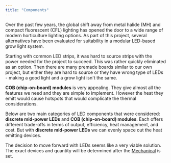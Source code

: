 ```yaml
---
title: "Components"
---
```


Over the past few years, the global shift away from metal halide (MH) and compact fluorescent (CFL) lighting has opened the door to a wide range of modern horticulture lighting options. As part of this project, several alternatives have been evaluated for suitability in a modular LED-based grow light system.

Starting with common LED strips, it was hard to source strips with the power needed for the project to succeed. This was rather quickly eliminated as an option. Then there are many premade boards similar to our own project, but either they are hard to source or they have wrong type of LEDs - making a good light and a grow light isn't the same.

**COB (chip-on-board) modules** is very appealing. They give almost all the features we need and they are simple to implement. However the heat they emitt would cause hotspots that would complicate the thermal considerations. 

Below are two main categories of LED components that were considered: **discrete mid-power LEDs** and **COB (chip-on-board) modules**. Each offers different trade-offs in terms of output, efficiency, heat management, and cost. But with **discrete mid-power LEDs** we can evenly space out the heat emitting devices. 

The decision to move forward with LEDs seems like a very viable solution. The exact devices and quantity will be determined after the [Mechanical](mechanical.md) is set.

